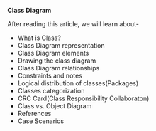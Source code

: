 **Class Diagram**


After reading this article, we will learn about-
- What is Class?
- Class Diagram representation
- Class Diagram elements
- Drawing the class diagram
- Class Diagram relationships
- Constraints and notes
- Logical distribution of classes(Packages)
- Classes categorization
- CRC Card(Class Responsibility Collaboraton)
- Class vs. Object Diagram
- References
- Case Scenarios
